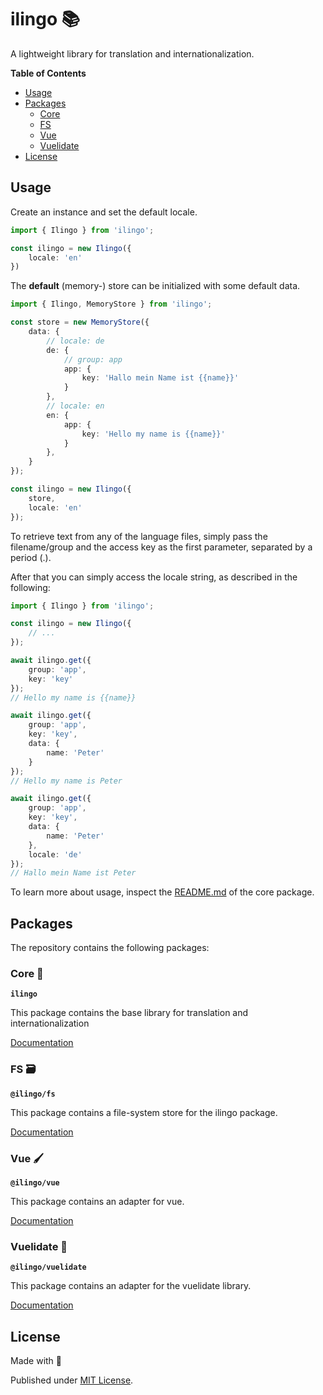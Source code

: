 # ilingo 📚

A lightweight library for translation and internationalization.

**Table of Contents**

- [Usage](#usage)
- [Packages](#packages)
  - [Core](#core-)
  - [FS](#fs-)
  - [Vue](#vue-)
  - [Vuelidate](#vuelidate-)
- [License](#license)

## Usage

Create an instance and set the default locale.

```typescript
import { Ilingo } from 'ilingo';

const ilingo = new Ilingo({
    locale: 'en'
})
```

The **default** (memory-) store can be initialized with some default data.

```typescript
import { Ilingo, MemoryStore } from 'ilingo';

const store = new MemoryStore({
    data: {
        // locale: de
        de: {
            // group: app
            app: {
                key: 'Hallo mein Name ist {{name}}'
            }
        },
        // locale: en
        en: {
            app: {
                key: 'Hello my name is {{name}}'
            }
        },
    }
});

const ilingo = new Ilingo({
    store,
    locale: 'en'
});
```

To retrieve text from any of the language files, simply pass the filename/group and the access key
as the first parameter, separated by a period (.).

After that you can simply access the locale string, as described in the following:

```typescript
import { Ilingo } from 'ilingo';

const ilingo = new Ilingo({
    // ...
});

await ilingo.get({ 
    group: 'app', 
    key: 'key'
});
// Hello my name is {{name}}

await ilingo.get({ 
    group: 'app', 
    key: 'key', 
    data: {
        name: 'Peter'
    }
});
// Hello my name is Peter

await ilingo.get({
    group: 'app',
    key: 'key',
    data: {
        name: 'Peter'
    },
    locale: 'de'
});
// Hallo mein Name ist Peter
```

To learn more about usage, inspect the [README.md](./packages/ilingo/README.md) of the core package.  

## Packages

The repository contains the following packages:

### Core 💬

**`ilingo`**

This package contains the base library 
for translation and internationalization

[Documentation](./packages/ilingo/README.md)

### FS 🗃️

**`@ilingo/fs`**

This package contains a file-system store for the
ilingo package.

[Documentation](./packages/fs/README.md)

### Vue 🖌️

**`@ilingo/vue`**

This package contains an adapter for vue.

[Documentation](./packages/vue/README.md)

### Vuelidate 🎉

**`@ilingo/vuelidate`**

This package contains an adapter for the vuelidate library.

[Documentation](./packages/vuelidate/README.md)

## License

Made with 💚

Published under [MIT License](./LICENSE).
